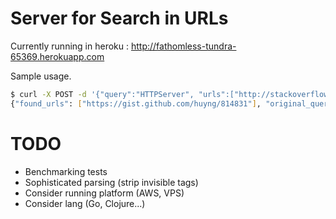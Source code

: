 # Server for Search in URLs

Currently running in heroku : http://fathomless-tundra-65369.herokuapp.com

Sample usage.

```bash
$ curl -X POST -d '{"query":"HTTPServer", "urls":["http://stackoverflow.com/questions/16069816/getting-python-error-from-cant-read-var-mail-bio", "https://gist.github.com/huyng/814831"]}' -H 'Content-Type: application/json' http://fathomless-tundra-65369.herokuapp.com
{"found_urls": ["https://gist.github.com/huyng/814831"], "original_query": "HTTPServer"}%
```

# TODO

- Benchmarking tests  
- Sophisticated parsing (strip invisible tags)  
- Consider running platform (AWS, VPS)  
- Consider lang (Go, Clojure...)  
